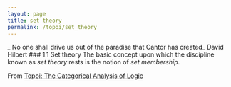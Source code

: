 ```yaml
---
layout: page
title: set theory
permalink: /topoi/set_theory
---
```

_ No one shall drive us out of the paradise that Cantor has created_ David Hilbert ### 1.1 Set theory The basic concept upon which the discipline known as _set theory_ rests is the notion of _set membership_.


From [Topoi: The Categorical Analysis of Logic](https://mathgloss.github.io/MathGloss/topoi.html)